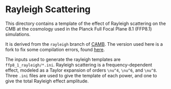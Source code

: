 # Rayleigh Scattering

This directory contains a template of the effect of Rayleigh scattering on the
CMB at the cosmology used in the Planck Full Focal Plane 8.1 (FFP8.1)
simulations.

It is derived from the `rayleigh` branch of
[CAMB](https://github.com/cmbant/CAMB). The version used here is a fork to
fix some compilation errors, found
[here](https://github.com/jhod0/CAMB/tree/rayleigh).

The inputs used to generate the rayleigh templates are `ffp8_1_rayleigh/*.ini`.
Rayleigh scattering is a frequency-dependent effect, modeled as a Taylor
expansion of orders `\nu^4`, `\nu^6`, and `\nu^8`. Three `.ini` files are
used to give the template of each power, and one to give the total Rayleigh
effect amplitude.
